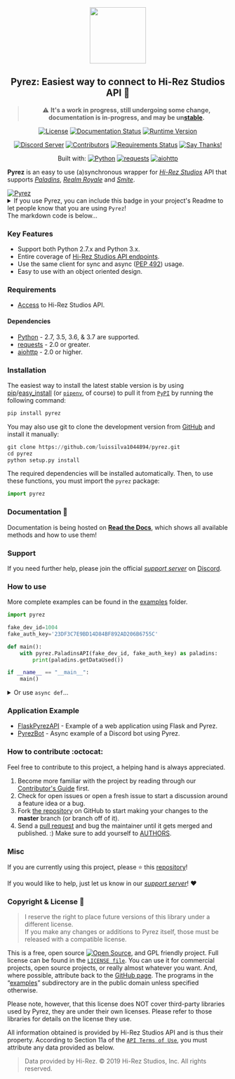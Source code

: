 <div  align="center">
<a href="https://github.com/luissilva1044894/Pyrez" title="Pyrez · Github repository" alt="Pyrez: Easiest way to connect to Hi-Rez Studios API!"><img src="https://raw.githubusercontent.com/luissilva1044894/Pyrez/gh-pages/assets/images/Pyrez.png" height="128" width="128"></a>

## Pyrez: Easiest way to connect to Hi-Rez Studios API :snake:

> :warning: **It's a work in progress, still undergoing some change, documentation is in-progress, and may be un[stable][github-repo].**

[![License][bagde-license]][license]
[![Documentation Status][bagde-documentation]][pyrez-documentation]
[![Runtime Version][bagde-runtime-version]][pyrez-pypi]

[![Discord Server][bagde-discord-server]][support-server-discord]
[![Contributors][bagde-contributors]](https://github.com/luissilva1044894/Pyrez/graphs/contributors "Contributors")
[![Requirements Status][bagde-requirements]](https://requires.io/github/luissilva1044894/Pyrez/requirements/?branch=master)
[![Say Thanks!][bagde-say-thanks]](https://saythanks.io/to/luissilva1044894 "Say Thanks!")

Built with: [![Python][badgde-python]](https://docs.python.org/3.7/whatsnew/changelog.html#python-3-7-3-final "Python 3.7.3")
[![requests][bagde-requests]](https://pypi.org/project/requests/2.22.0/ "requests 2.22")
[![aiohttp][bagde-aiohttp]](https://pypi.org/project/aiohttp/3.5.4/ "aiohttp 3.5.4")

</div>

**Pyrez** is an easy to use (a)synchronous wrapper for [*Hi-Rez Studios*][hi-rez-studios] API that supports [*Paladins*][paladins-game], [*Realm Royale*][realm-royale] and [*Smite*][smite-game].

<a href="https://github.com/luissilva1044894/pyrez" title="Pyrez" target="_blank">
  <img alt="Pyrez" src="https://img.shields.io/badge/Using-Pyrez-00bb88.svg?logo=python&logoColor=white&logoWidth=20&style=plastic">
</a>
<details markdown="1">
<summary>If you use Pyrez, you can include this badge in your project's Readme to let people know that you are using <code>Pyrez</code>!<br/>The markdown code is below...</summary>

```markdown hl_lines="7 12"
[![Pyrez](https://img.shields.io/badge/Using-Pyrez-00bb88.svg?logo=python&logoColor=white&logoWidth=20&style=plastic)](https://github.com/luissilva1044894/pyrez)
```

</details>

### Key Features
 * Support both Python 2.7.x and Python 3.x.
 * Entire coverage of [Hi-Rez Studios API endpoints][hi-rez-studios-developer-guide].
 * Use the same client for sync and async ([PEP 492](https://www.python.org/dev/peps/pep-0492/)) usage.
 * Easy to use with an object oriented design.

### Requirements
 * [Access](https://pyrez.readthedocs.io/en/latest/getting_started.html#registration "Form access to Hi-Rez Studios API") to Hi-Rez Studios API.

#### Dependencies
 * [Python](https://www.python.org/) - 2.7, 3.5, 3.6, & 3.7 are supported.
 * [requests](https://github.com/kennethreitz/requests/) - 2.0 or greater.
 * [aiohttp](https://github.com/aio-libs/aiohttp/) - 2.0 or higher.

### Installation
The easiest way to install the latest stable version is by using [pip](http://www.pip-installer.org/en/latest/)/[easy_install](https://setuptools.readthedocs.io/en/latest/easy_install.html) (or [`pipenv`](https://docs.pipenv.org), of course) to pull it from [`PyPI`](https://pypi.org "Python's package manager") by running the following command:

```py
pip install pyrez
```

You may also use git to clone the development version from [GitHub][github-repo] and install it manually:

```py
git clone https://github.com/luissilva1044894/pyrez.git
cd pyrez
python setup.py install
```
The required dependencies will be installed automatically.
Then, to use these functions, you must import the `pyrez` package:

```py
import pyrez
```

### Documentation :book:
Documentation is being hosted on [**Read the Docs**][pyrez-documentation], which shows all available methods and how to use them!

### Support
If you need further help, please join the official [*support server*][support-server-discord] on [Discord](https://discordapp.com/ "Discord App").

### How to use
More complete examples can be found in the [examples][examples-folder] folder.

```py
import pyrez

fake_dev_id=1004
fake_auth_key='23DF3C7E9BD14D84BF892AD206B6755C'

def main():
    with pyrez.PaladinsAPI(fake_dev_id, fake_auth_key) as paladins:
        print(paladins.getDataUsed())

if __name__ == "__main__":
	main()
```

<details markdown="1">
<summary>Or use <code>async def</code>...</summary>

If your code uses `async` / `await`, use `async def`:

```python hl_lines="7 12"
async def main(dev_id, auth_key):
   import pyrez
   async with pyrez.PaladinsAPI.Async(dev_id, auth_key) as paladins:
      print(await paladins.getDataUsed())

import asyncio

fake_dev_id=1004
fake_auth_key='23DF3C7E9BD14D84BF892AD206B6755C'

loop = asyncio.get_event_loop()
loop.run_until_complete(main(fake_dev_id, fake_auth_key))
```

</details>

### Application Example

 * [FlaskPyrezAPI](https://github.com/luissilva1044894/FlaskPyrezAPI) - Example of a web application using Flask and Pyrez.
 * [PyrezBot](https://github.com/luissilva1044894/PyrezBot) - Async example of a Discord bot using Pyrez.

### How to contribute :octocat:

Feel free to contribute to this project, a helping hand is always appreciated.

 1. Become more familiar with the project by reading through our [Contributor's Guide](./.github/CONTRIBUTING.md) first.
 2. Check for open issues or open a fresh issue to start a discussion around a feature idea or a bug.
 3. Fork [the repository][github-repo] on GitHub to start making your changes to the **master** branch (or branch off of it).
 4. Send a [pull request](https://help.github.com/en/articles/creating-a-pull-request-from-a-fork) and bug the maintainer until it gets merged and published. :) Make sure to add yourself to [AUTHORS](./AUTHORS.md).

### Misc

If you are currently using this project, please ⭐️ this [repository][github-repo]!

If you would like to help, just let us know in our [*support server*][support-server-discord]! :heart:

### Copyright & License 📝
> I reserve the right to place future versions of this library under a different license. <br/>If you make any changes or additions to Pyrez itself, those must be released with a compatible license.

This is a free, open source [![Open Source][open-source-icon]][open-source-definition], and GPL friendly project. Full license can be found in the [`LICENSE file`][license]. You can use it for commercial projects, open source projects, or really almost whatever you want. And, where possible, attribute back to the [GitHub page][github-repo]. The programs in the “[examples][examples-folder]” subdirectory are in the public domain unless specified otherwise.

Please note, however, that this license does NOT cover third-party libraries used by Pyrez, they are under their own licenses. Please refer to those libraries for details on the license they use.

All information obtained is provided by Hi-Rez Studios API and is thus their property. According to Section 11a of the [`API Terms of Use`][api-terms-of-use], you must attribute any data provided as below.

> Data provided by Hi-Rez. © 2019 Hi-Rez Studios, Inc. All rights reserved.

[api-terms-of-use]: https://www.hirezstudios.com/wp-content/themes/hi-rez-studios/pdf/api-terms-of-use-agreement.pdf "Hi-Rez Studios API · Terms of Use"
[bagde-aiohttp]: https://img.shields.io/badge/aiohttp-3.5.4-orange.svg?logo=pypi&logoColor=white&style=plastic
[bagde-contributors]: https://img.shields.io/github/contributors/luissilva1044894/Pyrez.svg?logo=github&logoWidth=15&style=plastic
[bagde-discord-server]: https://img.shields.io/discord/549020573846470659.svg?logo=discord&logoColor=white&logoWidth=15&style=plastic
[bagde-documentation]: https://img.shields.io/readthedocs/pyrez/latest.svg?logo=read-the-docs&logoColor=white&style=plastic
[bagde-license]: https://img.shields.io/github/license/luissilva1044894/Pyrez.svg?logo=github&logoWidth=15&style=plastic
[badgde-python]: https://img.shields.io/badge/Python-3.7.3-orange.svg?logo=python&logoColor=white&style=plastic
[bagde-requests]: https://img.shields.io/badge/requests-2.22.0-orange.svg?logo=pypi&logoColor=white&style=plastic
[bagde-requirements]: https://requires.io/github/luissilva1044894/Pyrez/requirements.svg?branch=master
[bagde-runtime-version]: https://img.shields.io/pypi/pyversions/pyrez.svg?logo=python&logoColor=white&logoWidth=15&style=plastic
[bagde-say-thanks]: https://img.shields.io/badge/Say%20Thanks-!-1EAEDB.svg
[examples-folder]: ./examples
[github-repo]: https://github.com/luissilva1044894/Pyrez "Pyrez · Github repository"
[hi-rez-studios]: https://www.hirezstudios.com "Hi-Rez Studios"
[hi-rez-studios-developer-guide]: https://docs.google.com/document/d/1OFS-3ocSx-1Rvg4afAnEHlT3917MAK_6eJTR6rzr-BM/edit "Hi-Rez Studios API · Developer Guide"
[license]: ./LICENSE "Pyrez · License"
[open-source-definition]: https://www.opensource.org "See http://www.opensource.org for the Open Source Definition"
[open-source-icon]: https://raw.githubusercontent.com/abhishekbanthia/Public-APIs/master/opensource.png
[paladins-game]: https://www.paladins.com "Paladins Game"
[pyrez-pypi]: https://pypi.org/project/pyrez "Pyrez · PyPI"
[pyrez-documentation]: https://pyrez.readthedocs.io/en/latest/ "Pyrez · Documentation"
[realm-royale]: https://www.realmroyale.com "Realm Royale Game"
[smite-game]: https://www.smitegame.com "Smite Game"
[support-server-discord]: https://discord.gg/XkydRPS "Support Server · Discord"
